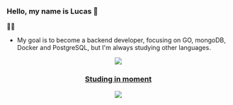 ### Hello, my name is Lucas 👋

  👨‍💻
- My goal is to become a backend developer, focusing on GO, mongoDB, Docker and PostgreSQL, but I'm always studying other languages.

<div align="center" >
<a href="https://skillicons.dev"   >
  <img src="https://skillicons.dev/icons?i=git,ts,react,go,docker,mongodb,postgres," />

### Studing in moment
  <div align=left"> 
  <a href="https://skillicons.dev"   >
    <img src="https://skillicons.dev/icons?i=prisma,tailwind,ts,react,nextjs" />
  </a>
  </div>
